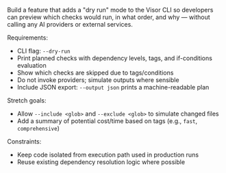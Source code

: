 Build a feature that adds a "dry run" mode to the Visor CLI so developers can preview which checks would run, in what order, and why — without calling any AI providers or external services.

Requirements:
- CLI flag: `--dry-run`
- Print planned checks with dependency levels, tags, and if-conditions evaluation
- Show which checks are skipped due to tags/conditions
- Do not invoke providers; simulate outputs where sensible
- Include JSON export: `--output json` prints a machine-readable plan

Stretch goals:
- Allow `--include <glob>` and `--exclude <glob>` to simulate changed files
- Add a summary of potential cost/time based on tags (e.g., `fast`, `comprehensive`)

Constraints:
- Keep code isolated from execution path used in production runs
- Reuse existing dependency resolution logic where possible

